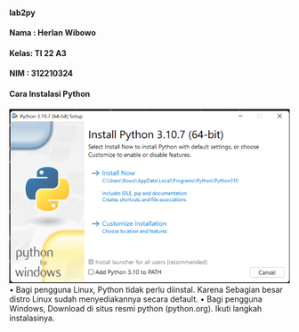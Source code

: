 #### lab2py
#### Nama : Herlan Wibowo
#### Kelas: TI 22 A3
#### NIM  : 312210324
#### Cara Instalasi Python
![Gambar 1](Latihan/SS1.png)
    • Bagi pengguna Linux, Python tidak perlu diinstal.
    Karena Sebagian besar distro Linux sudah
    menyediakannya secara default.
    • Bagi pengguna Windows, Download di situs resmi
    python (python.org). Ikuti langkah instalasinya.
